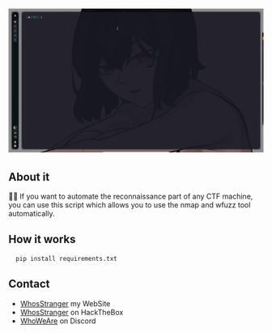 <h1 align="center">
  <img src="https://github.com/whosstranger/whosstranger/blob/main/Terminal.gif" alt="WhosStranger" />
</h1>

## About it
👨‍💻 If you want to automate the reconnaissance part of any CTF machine, you can use this script which allows you to use the nmap and wfuzz tool automatically.

## How it works

 ```sh
   pip install requirements.txt
 ```
## Contact
- [WhosStranger](https://whosstranger.github.io/) my WebSite
- [WhosStranger](https://app.hackthebox.com/profile/805901) on HackTheBox
- [WhoWeAre](https://discord.gg/guJrpySjJZ) on Discord
